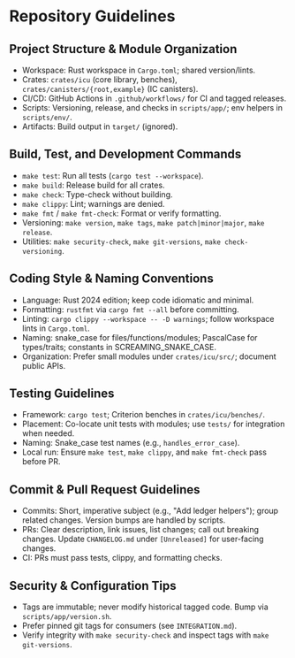 # Repository Guidelines

## Project Structure & Module Organization
- Workspace: Rust workspace in `Cargo.toml`; shared version/lints.
- Crates: `crates/icu` (core library, benches), `crates/canisters/{root,example}` (IC canisters).
- CI/CD: GitHub Actions in `.github/workflows/` for CI and tagged releases.
- Scripts: Versioning, release, and checks in `scripts/app/`; env helpers in `scripts/env/`.
- Artifacts: Build output in `target/` (ignored).

## Build, Test, and Development Commands
- `make test`: Run all tests (`cargo test --workspace`).
- `make build`: Release build for all crates.
- `make check`: Type-check without building.
- `make clippy`: Lint; warnings are denied.
- `make fmt` / `make fmt-check`: Format or verify formatting.
- Versioning: `make version`, `make tags`, `make patch|minor|major`, `make release`.
- Utilities: `make security-check`, `make git-versions`, `make check-versioning`.

## Coding Style & Naming Conventions
- Language: Rust 2024 edition; keep code idiomatic and minimal.
- Formatting: `rustfmt` via `cargo fmt --all` before committing.
- Linting: `cargo clippy --workspace -- -D warnings`; follow workspace lints in `Cargo.toml`.
- Naming: snake_case for files/functions/modules; PascalCase for types/traits; constants in SCREAMING_SNAKE_CASE.
- Organization: Prefer small modules under `crates/icu/src/`; document public APIs.

## Testing Guidelines
- Framework: `cargo test`; Criterion benches in `crates/icu/benches/`.
- Placement: Co-locate unit tests with modules; use `tests/` for integration when needed.
- Naming: Snake_case test names (e.g., `handles_error_case`).
- Local run: Ensure `make test`, `make clippy`, and `make fmt-check` pass before PR.

## Commit & Pull Request Guidelines
- Commits: Short, imperative subject (e.g., "Add ledger helpers"); group related changes. Version bumps are handled by scripts.
- PRs: Clear description, link issues, list changes; call out breaking changes. Update `CHANGELOG.md` under `[Unreleased]` for user-facing changes.
- CI: PRs must pass tests, clippy, and formatting checks.

## Security & Configuration Tips
- Tags are immutable; never modify historical tagged code. Bump via `scripts/app/version.sh`.
- Prefer pinned git tags for consumers (see `INTEGRATION.md`).
- Verify integrity with `make security-check` and inspect tags with `make git-versions`.
